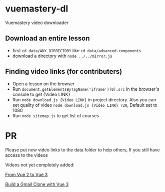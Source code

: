 # vuemastery-dl
Vuemastery video downloader

## Download an entire lesson
* first `cd data/ANY_DIRRECTORY` like `cd data/advanced-components`
* download a directory with `node ../../mirror.js`


## Finding video links (for contributers)
* Open a lesson on the browser
* Run `document.getElementsByTagName('iframe')[0].src` in the browser's console to get {Video LINK}
* Run `node download.js {Video LINK}` in project directory. Also you can set quality of video `node download.js {Video LINK} 720`, Default set to 1080
* Run `node sitemap.js` to get list of courses


# PR
Please put new video links to the data folder to help others, If you still have access to the videos

Videos not yet completely added:

[From Vue 2 to Vue 3](https://www.vuemastery.com/courses/from-vue2-to-vue3/from-vue-2-to-vue-3)

[Build a Gmail Clone with Vue 3](https://www.vuemastery.com/courses/build-a-gmail-clone-with-vue3/tour-the-project)


